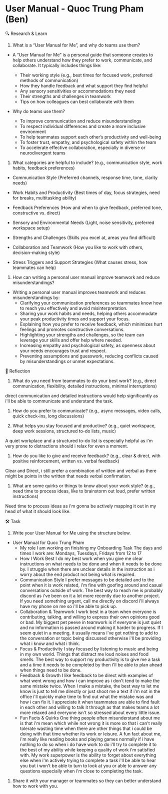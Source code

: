 # User Manual - Quoc Trung Pham (Ben)

🔍 Research & Learn

1. What is a “User Manual for Me”, and why do teams use them?

- A “User Manual for Me” is a personal guide that someone creates to help others
  understand how they prefer to work, communicate, and collaborate. It typically
  includes things like:
  - Their working style (e.g., best times for focused work, preferred methods of
    communication)
  - How they handle feedback and what support they find helpful
  - Any sensory sensitivities or accommodations they need
  - Their strengths and challenges in teamwork
  - Tips on how colleagues can best collaborate with them

- Why do teams use them?
  - To improve communication and reduce misunderstandings
  - To respect individual differences and create a more inclusive environment
  - To help teammates support each other’s productivity and well-being
  - To foster trust, empathy, and psychological safety within the team
  - To accelerate effective collaboration, especially in diverse or
    neurodivergent teams

1. What categories are helpful to include? (e.g., communication style, work
   habits, feedback preferences)

- Communication Style (Preferred channels, response time, tone, clarity needs)

- Work Habits and Productivity (Best times of day, focus strategies, need for
  breaks, multitasking ability)

- Feedback Preferences (How and when to give feedback, preferred tone,
  constructive vs. direct)

- Sensory and Environmental Needs (Light, noise sensitivity, preferred workspace
  setup)

- Strengths and Challenges (Skills you excel at, areas you find difficult)

- Collaboration and Teamwork (How you like to work with others, decision-making
  style)

- Stress Triggers and Support Strategies (What causes stress, how teammates can
  help)

1. How can writing a personal user manual improve teamwork and reduce
   misunderstandings?

- Writing a personal user manual improves teamwork and reduces misunderstandings
  by:
  - Clarifying your communication preferences so teammates know how to reach you
    effectively and avoid misinterpretation.
  - Sharing your work habits and needs, helping others accommodate your peak
    productivity times and support your focus.
  - Explaining how you prefer to receive feedback, which minimizes hurt feelings
    and promotes constructive conversations.
  - Highlighting your strengths and challenges, so the team can leverage your
    skills and offer help where needed.
  - Increasing empathy and psychological safety, as openness about your needs
    encourages trust and respect.
  - Preventing assumptions and guesswork, reducing conflicts caused by
    misunderstandings or unmet expectations.

📝 Reflection

1. What do you need from teammates to do your best work? (e.g., direct
   communication, flexibility, detailed instructions, minimal interruptions)

direct communication and detailed instructions would help significantly as i'll
be able to communicate and understand the task.

1. How do you prefer to communicate? (e.g., async messages, video calls, quick
   check-ins, long discussions)

1. What helps you stay focused and productive? (e.g., quiet workspace, deep work
   sessions, structured to-do lists, music)

A quiet workplace and a structured to-do list is especially helpful as i'm very
prone to distractions should i relax for even a moment.

1. How do you like to give and receive feedback? (e.g., clear & direct, with
   positive reinforcement, written vs. verbal feedback)

Clear and Direct, i still prefer a combination of written and verbal as there
might be points in the written that needs verbal confirmation.

1. What are some quirks or things to know about your work style? (e.g., need
   time to process ideas, like to brainstorm out loud, prefer written
   instructions)

Need time to process ideas as i'm gonna be actively mapping it out in my head of
what it should look like.

🛠️ Task

1. Write your User Manual for Me using the structure below.

- User Manual for Quoc Trung Pham
  - My role I am working on finishing my Onboarding Task The days and times I
    work are: Mondays, Tuesdays, Fridays from 12 to 17
  - How I Work Best I do my best work when you give me clear instructions on
    what needs to be done and when it needs to be done by. I struggle when there
    are unclear details in the instruction as i worry about the end product not
    being what is required.
  - Communication Style I prefer messages to be detailed and to the point when
    it is work related, i'm fine with goofing around and casual conversations
    outside of work. The best way to reach me is probably discord as i've been
    on it a lot more recently due to another project. If you need something
    urgent, call me directly on discord i'll always have my phone on me so i'll
    be able to pick up.
  - Collaboration & Teamwork I work best in a team when everyone is
    contributing, talking, and willing to express their own opinions good or
    bad. My biggest pet peeve in teamwork is if everyone is just quiet and no
    information is passed around making it harder to progress. If I seem quiet
    in a meeting, it usually means i've got nothing to add to the conversation
    or topic being discussed otherwise i'll be providing what i know and what i
    think.
  - Focus & Productivity I stay focused by listening to music and being in my
    own world. Things that distract me loud noises and food smells. The best way
    to support my productivity is to give me a task and a time it needs to be
    completed by then i'll be able to plan ahead when things need to be done.
  - Feedback & Growth I like feedback to be direct with examples of what went
    wrong and how i can improve as i don't tend to make the same mistake twice.
    When I make a mistake, the best way to let me know is just to tell me
    directly or just shoot me a text if i'm not in the office i'll quickly make
    time to find out what the mistake was and how i can fix it. I appreciate it
    when teammates are able to find fault in each other and willing to talk it
    through as that makes teams a lot more relaxed and everyone isn't so
    stressed about every little issue.
  - Fun Facts & Quirks One thing people often misunderstand about me is that i'm
    mean which while not wrong it is more so that i can't really tolerate
    wasting time when there are other things that i could be doing with that
    time whether its work or leisure. A fun fact about me, i'm really like
    reading books and playing games normally if i have nothing to do so when i
    do have work to do i'll try to complete it to the best of my ability while
    keeping a quality of work i'm satisfied with. My work superpower is the
    ability to forget about everything else when i'm actively trying to complete
    a task i'll be able to hear you but i won't be able to turn to look at you
    or able to answer any questions especially when i'm close to completing the
    task.

1. Share it with your manager or teammates so they can better understand how to
   work with you.

